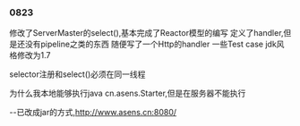 ### 0823
修改了ServerMaster的select(),基本完成了Reactor模型的编写
定义了handler,但是还没有pipeline之类的东西
随便写了一个Http的handler
一些Test case
jdk风格修改为1.7

selector注册和select()必须在同一线程

为什么我本地能够执行java cn.asens.Starter,但是在服务器不能执行

--已改成jar的方式,http://www.asens.cn:8080/
